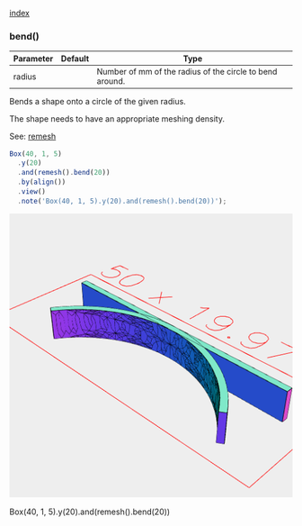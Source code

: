 [index](../../nb/api/index.md)
### bend()
Parameter|Default|Type
---|---|---
radius||Number of mm of the radius of the circle to bend around.

Bends a shape onto a circle of the given radius.

The shape needs to have an appropriate meshing density.

See: [remesh](../../nb/api/remesh.md)

```JavaScript
Box(40, 1, 5)
  .y(20)
  .and(remesh().bend(20))
  .by(align())
  .view()
  .note('Box(40, 1, 5).y(20).and(remesh().bend(20))');
```

![Image](bend.md.0.png)

Box(40, 1, 5).y(20).and(remesh().bend(20))
